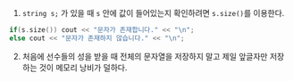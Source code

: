 
1. `string s;` 가 있을 때 `s` 안에 값이 들어있는지 확인하려면 `s.size()`를 이용한다.


```c++
if(s.size()) cout << "문자가 존재합니다." << "\n";
else cout << "문자가 존재하지 않습니다." << "\n";
```


2. 처음에 선수들의 성을 받을 때 전체의 문자열을 저장하지 말고 제일 앞글자만 저장하는 것이 메모리 낭비가 덜하다.